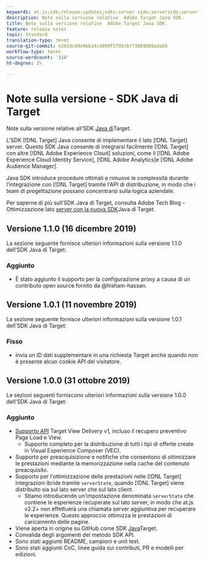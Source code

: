 ```yaml
---
keywords: at.js;sdk;release;updates;sdks;server side;serverside;server-side;java;java sdk
description: Note sulla versione relative  Adobe Target Java SDK.
title: Note sulla versione relative  Adobe Target Java SDK.
feature: release notes
topic: Standard
translation-type: tm+mt
source-git-commit: e203dc94e9bb34c4090f5795cbf73869808ada88
workflow-type: tm+mt
source-wordcount: '314'
ht-degree: 2%

---
```



# Note sulla versione - SDK Java di Target

Note sulla versione relative all’SDK [Java di](https://github.com/adobe/target-java-sdk)Target.

L’SDK [!DNL Target] Java consente di implementare il lato [!DNL Target] server. Questo SDK Java consente di integrarsi facilmente [!DNL Target] con altre [!DNL Adobe Experience Cloud] soluzioni, come il [!DNL Adobe Experience Cloud Identity Service], [!DNL Adobe Analytics]e [!DNL Adobe Audience Manager].

Java SDK introduce procedure ottimali e rimuove le complessità durante l&#39;integrazione con [!DNL Target] tramite l&#39;API di distribuzione, in modo che i team di progettazione possano concentrarsi sulla logica aziendale.

Per saperne di più sull’SDK Java di Target, consulta  Adobe Tech Blog - Ottimizzazione lato [server con la nuova SDK](https://medium.com/adobetech/server-side-optimization-with-the-new-target-java-sdk-421dc418a3f2)Java di Target.

## Versione 1.1.0 (16 dicembre 2019)

La sezione seguente fornisce ulteriori informazioni sulla versione 1.1.0 dell’SDK Java di Target:

### Aggiunto

* È stato aggiunto il supporto per la configurazione proxy a causa di un contributo open source fornito da @hisham-hassan.

## Versione 1.0.1 (11 novembre 2019)

La sezione seguente fornisce ulteriori informazioni sulla versione 1.0.1 dell&#39;SDK Java di Target:

### Fisso

* Invia un ID dati supplementare in una richiesta Target anche quando non è presente alcun cookie API del visitatore.

## Versione 1.0.0 (31 ottobre 2019)

Le sezioni seguenti forniscono ulteriori informazioni sulla versione 1.0.0 dell&#39;SDK Java di Target:

### Aggiunto

* [Supporto API](https://developers.adobetarget.com/api/delivery-api/) Target View Delivery v1, incluso il recupero preventivo Page Load e View.
   * Supporto completo per la distribuzione di tutti i tipi di offerte create in Visual Experience Composer (VEC).
* Supporto per preacquisizione e notifiche che consentono di ottimizzare le prestazioni mediante la memorizzazione nella cache del contenuto preacquisito.
* Supporto per l&#39;ottimizzazione delle prestazioni nelle [!DNL Target] integrazioni ibride tramite `serverState`, quando [!DNL Target] viene distribuito sia sul lato server che sul lato client.
   * Stiamo introducendo un&#39;impostazione denominata `serverState` che contiene le esperienze recuperate sul lato server, in modo che at.js v2.2+ non effettuerà una chiamata server aggiuntiva per recuperare le esperienze. Questo approccio ottimizza le prestazioni di caricamento delle pagine.
* Viene aperta in origine su GitHub come SDK [Java](https://github.com/adobe/target-java-sdk)Target.
* Convalida degli argomenti del metodo SDK API.
* Sono stati aggiunti README, campioni e unit test.
* Sono stati aggiunti CoC, linee guida sui contributi, PR e modelli per edizioni.

